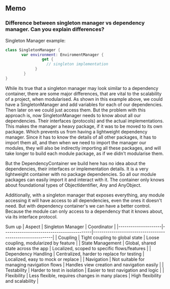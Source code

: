 ## Memo

### Difference between singleton manager vs dependency manager. Can you explain differences?

Singleton Manager example:
```swift
class SingletonManager {
       var environment: EnviromentManager {
                get {
                  // singleton implementation
             }
        }
}
```


While its true that a singleton manager may look similar to a dependency container, there are some major differences, that are vital to the scalability of a project, when modularised.
As shown in this example above, we could have a SingletonManager and add variables for each of our dependencies. Then later on we could just access them. 
But the problem with this approach is, now SingletonManager needs to know about all our dependencies. Their interfaces (protocols) and the actual implementations. This makes the manager a heavy package, if it was to be moved to its own package. Which prevents us from having a lightweight dependency manager. Since it has to know the details of all other packages, it has to import them all, and then when we need to import the manager our modules, they will also be indirectly importing all these packages, and will take longer to build each module package, as if we didn't modularise them.

But the DependencyContainer we build here has no idea about the dependencies, their interfaces or implementation details. It is a very lightweight container with no package dependencies. So all our module packages can easily import it and interact with it. The container only knows about foundational types of ObjectIdentifier, Any and AnyObject.

Additionally, with a singleton manager that exposes everything, any module accessing it will have access to all dependencies, even the ones it doesn't need. But with dependency container's we can have a better control. Because the module can only access to a dependency that it knows about, via its interface protocol.

Sum up
| Aspect              | Singleton Manager                         | Coordinator                                              |
|---------------------|-------------------------------------------|----------------------------------------------------------|
| Coupling            | Tight coupling to global state            | Loose coupling, modularized by feature                    |
| State Management    | Global, shared state across the app        | Localized, scoped to specific flows/features              |
| Dependency Handling | Centralized, harder to replace for testing | Localized, easy to mock or replace                        |
| Navigation          | Not suitable for managing navigation flows | Handles view creation and navigation easily               |
| Testability         | Harder to test in isolation                | Easier to test navigation and logic                       |
| Flexibility         | Less flexible, requires changes in many places | High flexibility and scalability                       |

